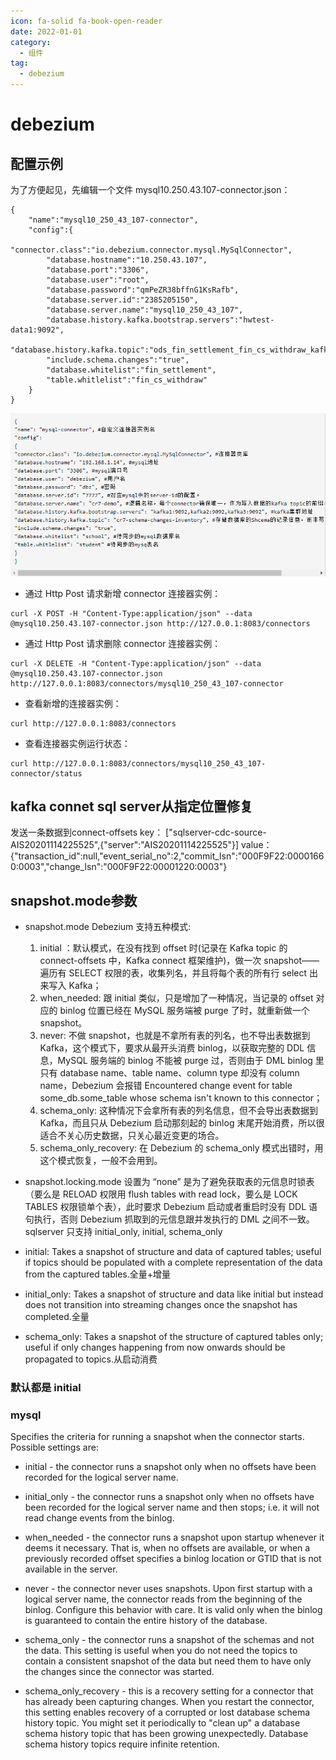```yaml
---
icon: fa-solid fa-book-open-reader
date: 2022-01-01
category:
  - 组件
tag:
  - debezium
---
```


# debezium

## 配置示例

为了方便起见，先编辑一个文件 mysql10.250.43.107-connector.json：


```
{
    "name":"mysql10_250_43_107-connector",
    "config":{
        "connector.class":"io.debezium.connector.mysql.MySqlConnector",
        "database.hostname":"10.250.43.107",
        "database.port":"3306",
        "database.user":"root",
        "database.password":"qmPeZR38bffnG1KsRafb",
        "database.server.id":"2385205150",
        "database.server.name":"mysql10_250_43_107",
        "database.history.kafka.bootstrap.servers":"hwtest-data1:9092",
        "database.history.kafka.topic":"ods_fin_settlement_fin_cs_withdraw_kafka",
        "include.schema.changes":"true",
        "database.whitelist":"fin_settlement",
        "table.whitlelist":"fin_cs_withdraw"
    }
}
```

![](/assets/images/042CDA8A-7327-4E97-A135-ABA3D3BDAF94.png)

* 通过 Http Post 请求新增 connector 连接器实例：
```
curl -X POST -H "Content-Type:application/json" --data @mysql10.250.43.107-connector.json http://127.0.0.1:8083/connectors
```
* 通过 Http Post 请求删除 connector 连接器实例：
```
curl -X DELETE -H "Content-Type:application/json" --data @mysql10.250.43.107-connector.json http://127.0.0.1:8083/connectors/mysql10_250_43_107-connector
```
* 查看新增的连接器实例：
```
curl http://127.0.0.1:8083/connectors 
```

* 查看连接器实例运行状态：
```
curl http://127.0.0.1:8083/connectors/mysql10_250_43_107-connector/status
```

## kafka connet  sql server从指定位置修复

发送一条数据到connect-offsets
key：
["sqlserver-cdc-source-AIS20201114225525",{"server":"AIS20201114225525"}]
value：
{"transaction_id":null,"event_serial_no":2,"commit_lsn":"000F9F22:00001660:0003","change_lsn":"000F9F22:00001220:0003"}

## snapshot.mode参数

* snapshot.mode
Debezium 支持五种模式:
    1. initial ：默认模式，在没有找到 offset 时(记录在 Kafka topic 的 connect-offsets 中，Kafka connect 框架维护)，做一次 snapshot——遍历有 SELECT 权限的表，收集列名，并且将每个表的所有行 select 出来写入 Kafka；
    2. when_needed: 跟 initial 类似，只是增加了一种情况，当记录的 offset 对应的 binlog 位置已经在 MySQL 服务端被 purge 了时，就重新做一个 snapshot。
    3. never: 不做 snapshot，也就是不拿所有表的列名，也不导出表数据到 Kafka，这个模式下，要求从最开头消费 binlog，以获取完整的 DDL 信息，MySQL 服务端的 binlog 不能被 purge 过，否则由于 DML binlog 里只有 database name、table name、column type 却没有 column name，Debezium 会报错 Encountered change event for table some_db.some_table whose schema isn't known to this connector；
    4. schema_only: 这种情况下会拿所有表的列名信息，但不会导出表数据到 Kafka，而且只从 Debezium 启动那刻起的 binlog 末尾开始消费，所以很适合不关心历史数据，只关心最近变更的场合。
    5. schema_only_recovery: 在 Debezium 的 schema_only 模式出错时，用这个模式恢复，一般不会用到。
* snapshot.locking.mode
设置为 “none” 是为了避免获取表的元信息时锁表（要么是 RELOAD 权限用 flush tables with read lock，要么是 LOCK TABLES 权限锁单个表），此时要求 Debezium 启动或者重启时没有 DDL 语句执行，否则 Debezium 抓取到的元信息跟并发执行的 DML 之间不一致。
sqlserver 只支持
initial_only, initial, schema_only

* initial: Takes a snapshot of structure and data of captured tables; useful if topics should be populated with a complete representation of the data from the captured tables.全量+增量
* initial_only: Takes a snapshot of structure and data like initial but instead does not transition into streaming changes once the snapshot has completed.全量
* schema_only: Takes a snapshot of the structure of captured tables only; useful if only changes happening from now onwards should be propagated to topics.从启动消费


### 默认都是 initial

### mysql

Specifies the criteria for running a snapshot when the connector starts. Possible settings are:

* initial - the connector runs a snapshot only when no offsets have been recorded for the logical server name.

* initial_only - the connector runs a snapshot only when no offsets have been recorded for the logical server name and then stops; i.e. it will not read change events from the binlog.

* when_needed - the connector runs a snapshot upon startup whenever it deems it necessary. That is, when no offsets are available, or when a previously recorded offset specifies a binlog location or GTID that is not available in the server.

* never - the connector never uses snapshots. Upon first startup with a logical server name, the connector reads from the beginning of the binlog. Configure this behavior with care. It is valid only when the binlog is guaranteed to contain the entire history of the database.

* schema_only - the connector runs a snapshot of the schemas and not the data. This setting is useful when you do not need the topics to contain a consistent snapshot of the data but need them to have only the changes since the connector was started.

* schema_only_recovery - this is a recovery setting for a connector that has already been capturing changes. When you restart the connector, this setting enables recovery of a corrupted or lost database schema history topic. You might set it periodically to "clean up" a database schema history topic that has been growing unexpectedly. Database schema history topics require infinite retention.